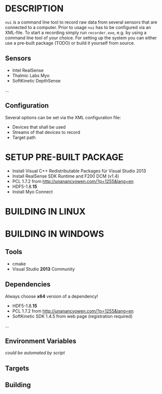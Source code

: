 DESCRIPTION
===========
`nui` is a command line tool to record raw data from several sensors that are connected to a computer. Prior to usage `nui` has to be configured via an XML-file. To start a recording simply run `recorder.exe`, e.g. by using a command line tool of your choice. For setting up the system you can either use a pre-built package (TODO) or build it yourself from source.

Sensors
-------

* Intel RealSense
* Thalmic Labs Myo
* SoftKinetic DepthSense

...

Configuration
-------------
Several options can be set via the XML configuration file:
* Devices that shall be used
* Streams of that devices to record
* Target path

SETUP PRE-BUILT PACKAGE
=======================

* Install Visual C++ Redistributable Packages für Visual Studio 2013
* Install RealSense SDK Runtime and F200 DCM (v1.4)
* PCL 1.7.2 from http://unanancyowen.com/?p=1255&lang=en
* HDF5-1.8.**15**
* Install Myo Connect


BUILDING IN LINUX
=================


BUILDING IN WINDOWS
===================
Tools
-----

* cmake
* Visual Studio **2013** Community

Dependencies
------------
Always choose **x64** version of a dependency!

* HDF5-1.8.**15**
* PCL 1.7.2 from http://unanancyowen.com/?p=1255&lang=en
* SoftKinetic SDK 1.4.5 from web page (registration required)

...

Environment Variables
---------------------

*could be automated by script*


Targets
-------


Building
--------